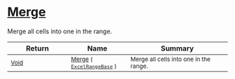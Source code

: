 # [Merge](./ExcelHelper-100663988.md)

Merge all cells into one in the range.

| Return | Name | Summary | 
| --- | --- | --- | 
| <sub>[Void](https://docs.microsoft.com/en-us/dotnet/api/System.Void)</sub><img width=200/>| <sub>[Merge](./ExcelHelper-100663988.md) ( [`ExcelRangeBase`](./ExcelHelper-100663988.md) )</sub>| <sub>Merge all cells into one in the range.</sub><img width=200/>| <br>



